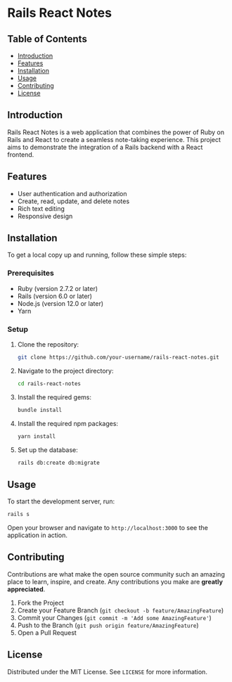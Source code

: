 # Rails React Notes

## Table of Contents
- [Introduction](#introduction)
- [Features](#features)
- [Installation](#installation)
- [Usage](#usage)
- [Contributing](#contributing)
- [License](#license)

## Introduction
Rails React Notes is a web application that combines the power of Ruby on Rails and React to create a seamless note-taking experience. This project aims to demonstrate the integration of a Rails backend with a React frontend.

## Features
- User authentication and authorization
- Create, read, update, and delete notes
- Rich text editing
- Responsive design

## Installation
To get a local copy up and running, follow these simple steps:

### Prerequisites
- Ruby (version 2.7.2 or later)
- Rails (version 6.0 or later)
- Node.js (version 12.0 or later)
- Yarn

### Setup
1. Clone the repository:
    ```sh
    git clone https://github.com/your-username/rails-react-notes.git
    ```
2. Navigate to the project directory:
    ```sh
    cd rails-react-notes
    ```
3. Install the required gems:
    ```sh
    bundle install
    ```
4. Install the required npm packages:
    ```sh
    yarn install
    ```
5. Set up the database:
    ```sh
    rails db:create db:migrate
    ```

## Usage
To start the development server, run:
```sh
rails s
```
Open your browser and navigate to `http://localhost:3000` to see the application in action.

## Contributing
Contributions are what make the open source community such an amazing place to learn, inspire, and create. Any contributions you make are **greatly appreciated**.

1. Fork the Project
2. Create your Feature Branch (`git checkout -b feature/AmazingFeature`)
3. Commit your Changes (`git commit -m 'Add some AmazingFeature'`)
4. Push to the Branch (`git push origin feature/AmazingFeature`)
5. Open a Pull Request

## License
Distributed under the MIT License. See `LICENSE` for more information.